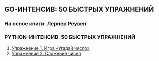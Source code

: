 ## GO-ИНТЕНСИВ: 50 БЫСТРЫХ УПРАЖНЕНИЙ ##

### На осное книги: Лернер Реувен. ###
### PYTHON-ИНТЕНСИВ: 50 БЫСТРЫХ УПРАЖНЕНИЙ ###

1. [Упражнение 1. Игра «Угадай число»](https://github.com/IPRepin/goIntensuv50/tree/master/guess_the_number)
1. [Упражнение 2. Сложение чисел](https://github.com/IPRepin/goIntensuv50/tree/master/sumDigit)